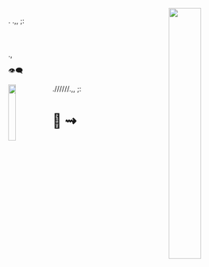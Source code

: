 
<p align="justify">
<img src="https://live.staticflickr.com/65535/49935122957_cc0fe44ef0_n.jpg" width="36%" align="right"/>
<br />  . .,, ;:
<br />    
<br />    
<br />  
<br />  ., 
<br />  
</p>


<p> 👁‍🗨</P>

<p align="justify">
<img src="https://live.staticflickr.com/5768/31356943555_3e660fa9cc_n.jpg" width="17%" align="left"/>
  .//////.,, ;: </p>
  
<p><h1>🦑 ⇝</h1></p>


<!--


x3


-->
